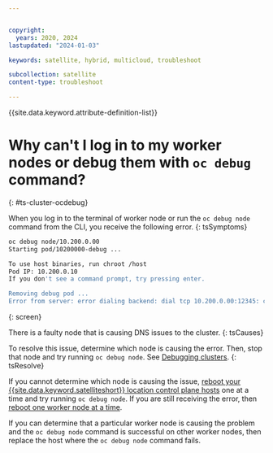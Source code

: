 ```yaml
---


copyright:
  years: 2020, 2024
lastupdated: "2024-01-03"

keywords: satellite, hybrid, multicloud, troubleshoot

subcollection: satellite
content-type: troubleshoot

---
```


{{site.data.keyword.attribute-definition-list}}

# Why can't I log in to my worker nodes or debug them with `oc debug` command?
{: #ts-cluster-ocdebug}

When you log in to the terminal of worker node or run the `oc debug node` command from the CLI, you receive the following error.
{: tsSymptoms}


```sh
oc debug node/10.200.0.00
Starting pod/10200000-debug ...

To use host binaries, run chroot /host
Pod IP: 10.200.0.10
If you don't see a command prompt, try pressing enter.

Removing debug pod ...
Error from server: error dialing backend: dial tcp 10.200.0.00:12345: connect: connection timed out
```
{: screen}

There is a faulty node that is causing DNS issues to the cluster. 
{: tsCauses}

To resolve this issue, determine which node is causing the error. Then, stop that node and try running `oc debug node`. See [Debugging clusters](/docs/satellite?topic=satellite-ts-clusters-debug).
{: tsResolve}

If you cannot determine which node is causing the issue, [reboot your {{site.data.keyword.satelliteshort}} location control plane hosts](/docs/satellite?topic=satellite-host-update-location) one at a time and try running `oc debug node`. If you are still receiving the error, then [reboot one worker node at a time](/docs/satellite?topic=satellite-host-update-workers).

If you can determine that a particular worker node is causing the problem and the `oc debug node` command is successful on other worker nodes, then replace the host where the `oc debug node` command fails.
